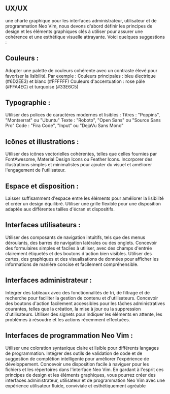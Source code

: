 ## UX/UX

une charte graphique pour les interfaces administrateur, utilisateur et de programmation Neo Vim, nous devons d'abord définir les principes de design et les éléments graphiques clés à utiliser pour assurer une cohérence et une esthétique visuelle attrayante. Voici quelques suggestions :

## Couleurs :
Adopter une palette de couleurs cohérente avec un contraste élevé pour favoriser la lisibilité. Par exemple :
Couleurs principales : bleu électrique (#6D2EE3) et blanc (#FFFFFF)
Couleurs d'accentuation : rose pâle (#FFA4EC) et turquoise (#33E6C5)
## Typographie :
Utiliser des polices de caractères modernes et lisibles :
Titres : "Poppins", "Montserrat" ou "Ubuntu"
Texte : "Roboto", "Open Sans" ou "Source Sans Pro"
Code : "Fira Code", "Input" ou "DejaVu Sans Mono"

## Icônes et illustrations :
Utiliser des icônes vectorielles cohérentes, telles que celles fournies par FontAwesome, Material Design Icons ou Feather Icons.
Incorporer des illustrations simples et minimalistes pour ajouter du visuel et améliorer l'engagement de l'utilisateur.

## Espace et disposition :
Laisser suffisamment d'espace entre les éléments pour améliorer la lisibilité et créer un design équilibré.
Utiliser une grille flexible pour une disposition adaptée aux différentes tailles d'écran et dispositifs.

## Interfaces utilisateurs :
Utiliser des composants de navigation intuitifs, tels que des menus déroulants, des barres de navigation latérales ou des onglets.
Concevoir des formulaires simples et faciles à utiliser, avec des champs d'entrée clairement étiquetés et des boutons d'action bien visibles.
Utiliser des cartes, des graphiques et des visualisations de données pour afficher les informations de manière concise et facilement compréhensible.

## Interfaces administrateur :
Intégrer des tableaux avec des fonctionnalités de tri, de filtrage et de recherche pour faciliter la gestion de contenu et d'utilisateurs.
Concevoir des boutons d'action facilement accessibles pour les tâches administratives courantes, telles que la création, la mise à jour ou la suppression d'utilisateurs.
Utiliser des signets pour indiquer les éléments en attente, les problèmes à résoudre et les actions récemment effectuées.

## Interfaces de programmation Neo Vim :
Utiliser une coloration syntaxique claire et lisible pour différents langages de programmation.
Intégrer des outils de validation de code et de suggestion de complétion intelligente pour améliorer l'expérience de développement.
Concevoir une disposition facile à naviguer pour les fichiers et les répertoires dans l'interface Neo Vim.
En gardant à l'esprit ces principes de design et les éléments graphiques, vous pourrez créer des interfaces administrateur, utilisateur et de programmation Neo Vim avec une expérience utilisateur fluide, conviviale et esthétiquement agréable
